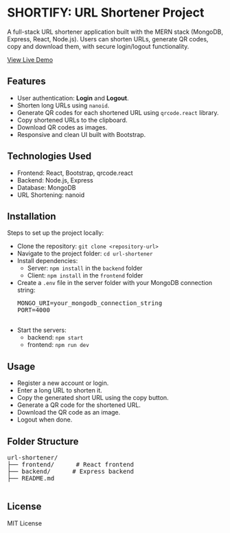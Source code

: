 <body>
  <h1>SHORTIFY: URL Shortener Project</h1>
  <p>
    A full-stack URL shortener application built with the MERN stack (MongoDB, Express, React, Node.js). Users can shorten URLs, generate QR codes, copy and download them, with secure login/logout functionality.
  </p>
   <a href="https://shortify-two.vercel.app" class="live-link" target="_blank">View Live Demo</a>

  <h2>Features</h2>
  <ul>
    <li>User authentication: <strong>Login</strong> and <strong>Logout</strong>.</li>
    <li>Shorten long URLs using <code>nanoid</code>.</li>
    <li>Generate QR codes for each shortened URL using <code>qrcode.react</code> library.</li>
    <li>Copy shortened URLs to the clipboard.</li>
    <li>Download QR codes as images.</li>
    <li>Responsive and clean UI built with Bootstrap.</li>
    <!-- <li>View a list of all shortened URLs for the logged-in user.</li> -->
  </ul>

  <h2>Technologies Used</h2>
  <ul>
    <li>Frontend: React, Bootstrap, qrcode.react</li>
    <li>Backend: Node.js, Express</li>
    <li>Database: MongoDB</li>
    <li>URL Shortening: nanoid</li>
  </ul>

  <h2>Installation</h2>
  <p>Steps to set up the project locally:</p>
  <ul>
    <li>Clone the repository: <code>git clone &lt;repository-url&gt;</code></li>
    <li>Navigate to the project folder: <code>cd url-shortener</code></li>
    <li>Install dependencies:
      <ul>
        <li>Server: <code>npm install</code> in the <code>backend</code> folder</li>
        <li>Client: <code>npm install</code> in the <code>frontend</code> folder</li>
      </ul>
    </li>
    <li>Create a <code>.env</code> file in the server folder with your MongoDB connection string:
      <pre>
MONGO_URI=your_mongodb_connection_string
PORT=4000
      </pre>
    </li>
    <li>Start the servers:
      <ul>
        <li>backend: <code>npm start</code></li>
        <li>frontend: <code>npm run dev</code></li>
      </ul>
    </li>
  </ul>

  <h2>Usage</h2>
  <ul>
    <li>Register a new account or login.</li>
    <li>Enter a long URL to shorten it.</li>
    <li>Copy the generated short URL using the copy button.</li>
    <li>Generate a QR code for the shortened URL.</li>
    <li>Download the QR code as an image.</li>
    <li>Logout when done.</li>
  </ul>

  <h2>Folder Structure</h2>
  <pre>
url-shortener/
├── frontend/      # React frontend
├── backend/      # Express backend
├── README.md
  </pre>

  <h2>License</h2>
  <p>MIT License</p>
</body>

